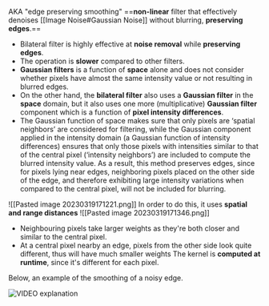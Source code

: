 AKA "edge preserving smoothing"
==**non-linear** filter that effectively denoises [[Image Noise#Gaussian Noise]] without blurring, **preserving edges**.==
- Bilateral filter is highly effective at **noise removal** while **preserving edges**.
- The operation is **slower** compared to other filters.
- **Gaussian filters** is a function of **space** alone and does not consider whether pixels have almost the same intensity value or not resulting in blurred edges.
- On the other hand, the **bilateral filter** also uses a **Gaussian filter** in the **space** domain, but it also uses one more (multiplicative) **Gaussian filter** component which is a function of **pixel intensity differences**.
- The Gaussian function of space makes sure that only pixels are ‘spatial neighbors’ are considered for filtering, while the Gaussian component applied in the intensity domain (a Gaussian function of intensity differences) ensures that only those pixels with intensities similar to that of the central pixel (‘intensity neighbors’) are included to compute the blurred intensity value. As a result, this method preserves edges, since for pixels lying near edges, neighboring pixels placed on the other side of the edge, and therefore exhibiting large intensity variations when compared to the central pixel, will not be included for blurring.

![[Pasted image 20230319171221.png]]
In order to do this, it uses **spatial and range distances**
![[Pasted image 20230319171346.png]]
- Neighbouring pixels take larger weights as they're both closer and similar to the central pixel.
- At a central pixel nearby an edge, pixels from the other side look quite different, thus will have much smaller weights
The kernel is **computed at runtime**, since it's different for each pixel. 

Below, an example of the smoothing of a noisy edge.

![VIDEO explanation](https://www.youtube.com/watch?v=yenye2s90BA)